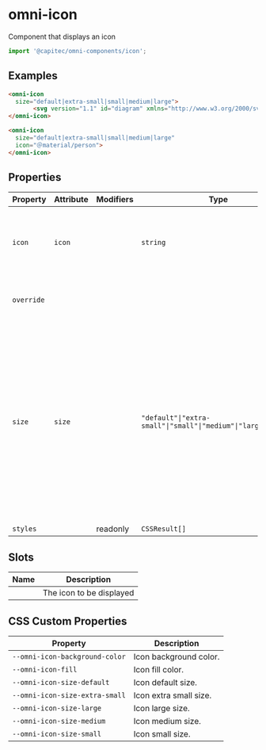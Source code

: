 # omni-icon

Component that displays an icon

```js 
import '@capitec/omni-components/icon'; 
```

## Examples

```html
<omni-icon
  size="default|extra-small|small|medium|large">
	   <svg version="1.1" id="diagram" xmlns="http://www.w3.org/2000/svg" xmlns:xlink="http://www.w3.org/1999/xlink" x="0px" y="0px" width="375px" height="150px"><path d="M45,11.5H33.333c0.735-1.159,1.167-2.528,1.167-4C34.5,3.364,31.136,0,27,0s-7.5,3.364-7.5,7.5c0,1.472,0.432,2.841,1.167,4H9l-9,32h54L45,11.5z M22.5,7.5C22.5,5.019,24.519,3,27,3s4.5,2.019,4.5,4.5c0,1.752-1.017,3.257-2.481,4h-4.037 C23.517,10.757,22.5,9.252,22.5,7.5z" id="control"/></svg>
</omni-icon>
```

```html
<omni-icon
  size="default|extra-small|small|medium|large"
  icon="＠material/person">
</omni-icon>
```

## Properties

| Property   | Attribute | Modifiers | Type                                             | Default   | Description                                      |
|------------|-----------|-----------|--------------------------------------------------|-----------|--------------------------------------------------|
| `icon`     | `icon`    |           | `string`                                         |           | The name of the icon to display. Takes preference over the slotted icon |
| `override` |           |           |                                                  |           | The element style template.                      |
| `size`     | `size`    |           | `"default"\|"extra-small"\|"small"\|"medium"\|"large"\|string` | "default" | The size to display the icon at. Options include:<br />- `default` Icon size is 24px.<br />- `extra-small` Icon size is 8px.<br />- `small` Icon size is 16px.<br />- `medium` Icon size is 32px.<br />- `large` Icon size is 48px. |
| `styles`   |           | readonly  | `CSSResult[]`                                    |           |                                                  |

## Slots

| Name | Description              |
|------|--------------------------|
|      | The icon to be displayed |

## CSS Custom Properties

| Property                       | Description            |
|--------------------------------|------------------------|
| `--omni-icon-background-color` | Icon background color. |
| `--omni-icon-fill`             | Icon fill color.       |
| `--omni-icon-size-default`     | Icon default size.     |
| `--omni-icon-size-extra-small` | Icon extra small size. |
| `--omni-icon-size-large`       | Icon large size.       |
| `--omni-icon-size-medium`      | Icon medium size.      |
| `--omni-icon-size-small`       | Icon small size.       |
